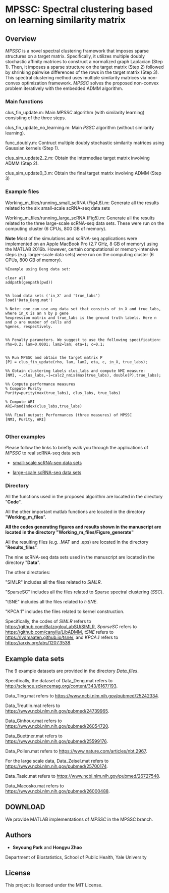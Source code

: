 # MPSSC: Spectral clustering based on learning similarity matrix



## Overview

*MPSSC* is a novel spectral clustering framework that imposes sparse structures on a target matrix. Specifically, it utilizes multiple doubly stochastic affinity matrices to construct a normalized graph Laplacian (Step 1). Then, it imposes a sparse structure on the target matrix (Step 2) followed by shrinking pairwise differences of the rows in the target matrix (Step 3). This spectral clustering method uses multiple similarity matrices via non-convex optimization framework. *MPSSC* solves the proposed non-convex problem iteratively with the embedded ADMM algorithm.

### Main functions

clus_fin_update.m:   Main *MPSSC* algorithm (with similarity learning) consisting of the three steps.

clus_fin_update_no_learning.m:  Main *PSSC* algorithm (without similarity learning). 

func_doubly.m:  Contruct multiple doubly stochastic similarity matrices using Gaussian kernels (Step 1).

clus_sim_update2_2.m:  Obtain the intermediae target matrix involving ADMM (Step 2).

clus_sim_update0_3.m:  Obtain the final target matrix involving ADMM (Step 3)


### Example files
Working_m_files/running_small_scRNA (Fig4,6).m: Generate all the results related to the six small-scale scRNA-seq data sets

Working_m_files/running_large_scRNA (Fig5).m: Generate all the results related to the three large-scale scRNA-seq data sets.
These were run on the computing cluster (6 CPUs, 800 GB of memory).


**Note** Most of the simulations and scRNA-seq applications were implemented on an Apple MacBook Pro (2.7 GHz, 8 GB of memory) using the MATLAB 2016b. However, certain computational or memory-intensive steps (e.g. larger-scale data sets) were run on the computing cluster (6 CPUs, 800 GB of memory).




```
%Example using Deng data set:

clear all
addpath(genpath(pwd))


%% load data sets ('in_X' and 'true_labs')
load('Data_Deng.mat')

% Note: one can use any data set that consists of in_X and true_labs, where in_X is an n by p gene 
%expression matrix and true_labs is the ground truth labels. Here n and p are number of cells and 
%genes, respectively.


%% Penalty parameters. We suggest to use the following specification:
rho=0.2; lam=0.0001; lam2=lam; eta=1; c=0.1;  


%% Run MPSSC and obtain the target matrix P
[P] = clus_fin_update(rho, lam, lam2, eta, c, in_X, true_labs); 

%% Obtain clustering labels clus_labs and compute NMI measure:
[NMI, ~,clus_labs,~]=calc2_nmis(max(true_labs), double(P),true_labs);   

%% Compute performance measures
% Compute Purity
Purity=purity(max(true_labs), clus_labs, true_labs)

% Compute ARI
ARI=RandIndex(clus_labs,true_labs)

%%% Final output: Performances (three measures) of MPSSC
[NMI, Purity, ARI]


```

### Other examples

Please follow the links to briefly walk you through the applications of *MPSSC* to real scRNA-seq data sets

-  [small-scale scRNA-seq data sets](https://github.com/ishspsy/project/blob/master/MPSSC/Working_m_files/running_small_scRNA%20(Fig4%2C6).m)

-  [large-scale scRNA-seq data sets](https://github.com/ishspsy/project/blob/master/MPSSC/Working_m_files/running_large_scRNA%20(Fig5).m)




### Directory

All the functions used in the proposed algorithm are located in the directory "**Code**".

All the other important matlab functions are located in the directory "**Working_m_files**".

**All the codes generating figures and results shown in the manuscript are located in the directory "Working_m_files/Figure_generate"**

All the resulting files (e.g. .MAT and .eps) are located in the directory "**Results_files**".

The nine scRNA-seq data sets used in the manuscript are located in the directory "**Data**".



The other directories:

"SIMLR" includes all the files related to *SIMLR*.

"SparseSC"  includes all the files related to Sparse spectral clustering (*SSC*).

"tSNE"  includes all the files related to *t-SNE*.

"KPCA.1" includes the files related to kernel construction.

Specifically, the codes of *SIMLR* refers to https://github.com/BatzoglouLabSU/SIMLR, *SparseSC* refers to https://github.com/canyilu/LibADMM, *tSNE* refers to https://lvdmaaten.github.io/tsne/, and *KPCA.1* refers to
https://arxiv.org/abs/1207.3538.



## Example data sets

The 9 example datasets are provided in the directory *Data_files*. 

Specifically, the dataset of Data_Deng.mat refers to http://science.sciencemag.org/content/343/6167/193.

Data_Ting.mat refers to https://www.ncbi.nlm.nih.gov/pubmed/25242334. 

Data_Treutlin.mat refers to https://www.ncbi.nlm.nih.gov/pubmed/24739965. 

Data_Ginhoux.mat refers to https://www.ncbi.nlm.nih.gov/pubmed/26054720.

Data_Buettner.mat refers to https://www.ncbi.nlm.nih.gov/pubmed/25599176. 

Data_Pollen.mat refers to https://www.nature.com/articles/nbt.2967. 

For the large scale data, Data_Zeisel.mat refers to https://www.ncbi.nlm.nih.gov/pubmed/25700174.

Data_Tasic.mat refers to https://www.ncbi.nlm.nih.gov/pubmed/26727548. 

Data_Macosko.mat refers to https://www.ncbi.nlm.nih.gov/pubmed/26000488.


## DOWNLOAD

We provide MATLAB implementations of *MPSSC* in the MPSSC branch.


## Authors

* **Seyoung Park** and   **Hongyu Zhao**

Department of Biostatistics, School of Public Health, Yale University


## License

This project is licensed under the MIT License.



